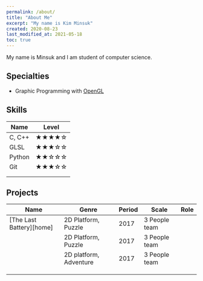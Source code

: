 ```yaml
---
permalink: /about/
title: "About Me"
excerpt: "My name is Kim Minsuk"
created: 2020-08-23
last_modified_at: 2021-05-18
toc: true
---
```

My name is Minsuk and I am student of computer science.

## Specialties
- Graphic Programming with [OpenGL](https://www.opengl.org/)


## Skills
| Name                                        | Level                                                 |
| ------------------------------------------- | ----------------------------------------------------- |
| C, C++ | ★★★★☆ |
| GLSL | ★★★☆☆ |
| Python | ★★☆☆☆ |
| Git | ★★★☆☆ |
|  |  |
|  |  |

## Projects
| Name                       | Genre                 | Period            | Scale        | Role           |
| -------------------------- | --------------------- | ----------------- | ------------ | -------------- |
| [The Last Battery][home] | 2D Platform, Puzzle | 2017 | 3 People team |
|  | 2D Platform, Puzzle | 2017 | 3 People team | 
|  | 2D platform, Adventure | 2017 | 3 People team | 
|  |  |
|  |  |
|  |  |
